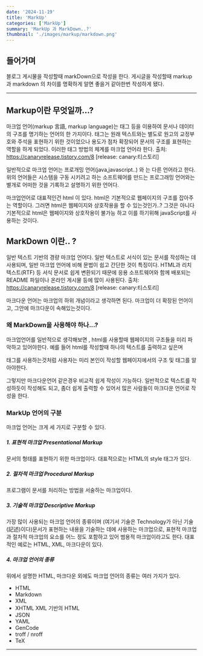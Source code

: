 ```yaml
---
date: '2024-11-19'
title: 'MarkUp'
categories: ['MarkUp']
summary: 'MarkUp 과 MarkDown..?'
thumbnail: './images/markup/markdown.png'
---
```


## 들어가며
블로그 게시물을 작성할때 markDown으로 작성을 한다. 
게시글을 작성할때  markup 과 markdown 의 차이를 명확하게 알면 좋을거 같아한번 작성하게 됐다.

---

## Markup이란 무엇일까...?
마크업 언어(markup 言語, markup language)는 태그 등을 이용하여 문서나 데이터의 구조를 명기하는 언어의 한 가지이다.
태그는 원래 텍스트와는 별도로 원고의 교정부호와 주석을 표현하기 위한 것이었으나 용도가 점차 확장되어 문서의 구조를 표현하는 역할을 하게 되었다.
이러한 태그 방법의 체계를 마크업 언어라 한다.
출처: https://canaryrelease.tistory.com/8 [release: canary:티스토리]

일반적으로 마크업 언어는 프로개밍 언어(java,javascript..) 와 는 다른 언어라고 한다.
위의 언어들은 시스템을 구동 시키려고 하는 소프트웨어를 만드는 프로그래밍 언어와는 별개로 어떠한 것을 기록하고 설명하기 위한 언어다.

마크업언어로 대표적인건 html 이 있다.
html은 기본적으로 웹페이지의 구조를 잡아주는 역할이다. 그러면 html은 웹페이지와 상호작용을 할 수 있는것인가..? 
그것은 아니다 기본적으로 html은 웹페이지와 상호작용이 불가능 하고 이를 하기위해 javaScript를 사용하는 것이다. 


## MarkDown 이란.. ?
일반 텍스트 기반의 경량 마크업 언어다.
일반 텍스트로 서식이 있는 문서를 작성하는 데 사용되며, 일반 마크업 언어에 비해 문법이 쉽고 간단한 것이 특징이다.
HTML과 리치 텍스트(RTF) 등 서식 문서로 쉽게 변환되기 때문에
응용 소프트웨어와 함께 배포되는 README 파일이나 온라인 게시물 등에 많이 사용된다.
출처: https://canaryrelease.tistory.com/8 [release: canary:티스토리]

마크다운 언어는 마크업의 하위 개념이라고 생각하면 된다. 마크업이 더 확장된 언어이고, 그안에 마크다운이 속해있는것이다.


### 왜 MarkDown을 사용해야 하나...?
마크업언어를 일반적으로 생각해보면 , html를 사용할때 웹페이지의 구조들을 미리 파악하고 있어야한다. 
예를 들어 html를 작성할때 하나의 텍스트를 출력하고 싶은며 <p> 태그를 사용하는것처럼
사용자는 미리 본인이 작성할 웹페이지에서의 구조 및 태그를 알아야한다. 

그렇지만 마크다운언어 같은경우 비교적 쉽게 작성이 가능하다. 
일반적으로 텍스트를 작성하듯이 작성해도 되고, 좀더 쉽게 출력할 수 있어서 많은 사람들이 마크다운 언어로 작성을 한다. 

### MarkUp 언어의 구분

마크업 언어는 크게 세 가지로 구분할 수 있다.
 
##### 1. 표현적 마크업 Presentational Markup
문서의 형태를 표현하기 위한 마크업이다. 대표적으로는 HTML의 style 태그가 있다.
 
##### 2. 절차적 마크업 Procedural Markup
프로그램이 문서를 처리하는 방법을 서술하는 마크업이다.
 

##### 3. 기술적 마크업 Descriptive Markup
가장 많이 사용되는 마크업 언어의 종류이며 (여기서 기술은 Technology가 아닌 기술(記述)이다)문서가 표현하는 내용을 기술하는 데에 사용하는 마크업으로,
표현적 마크업과 절차적 마크업의 요소를 어느 정도 포함하고 있어 범용적 마크업이라고도 한다.
대표적인 예로는 HTML, XML, 마크다운이 있다.
 
 
##### 4. 마크업 언어의 종류
위에서 설명한 HTML, 마크다운 외에도 마크업 언어의 종류는 여러 가지가 있다.
 

- HTML  
- Markdown
- XML
- XHTML XML 기반의 HTML
- JSON
- YAML
- GenCode
- troff / nroff
- TeX
---